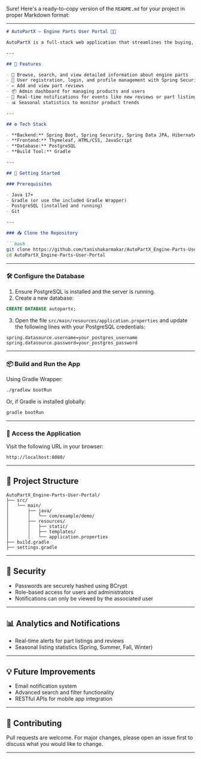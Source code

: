 Sure! Here's a ready-to-copy version of the `README.md` for your project in proper Markdown format:

---

````markdown
# AutoPartX – Engine Parts User Portal 🚗🔧

AutoPartX is a full-stack web application that streamlines the buying, selling, and reviewing of engine parts online. Built with modern Java technologies, it combines robust backend functionality with a responsive user interface to enhance the user and admin experience.

---

## 🧩 Features

- 🛒 Browse, search, and view detailed information about engine parts
- 📝 User registration, login, and profile management with Spring Security
- ✍️ Add and view part reviews
- 📦 Admin dashboard for managing products and users
- 🔔 Real-time notifications for events like new reviews or part listings
- 📊 Seasonal statistics to monitor product trends

---

## ⚙️ Tech Stack

- **Backend:** Spring Boot, Spring Security, Spring Data JPA, Hibernate  
- **Frontend:** Thymeleaf, HTML/CSS, JavaScript  
- **Database:** PostgreSQL  
- **Build Tool:** Gradle  

---

## 🚀 Getting Started

### Prerequisites

- Java 17+
- Gradle (or use the included Gradle Wrapper)
- PostgreSQL (installed and running)
- Git

---

### 📥 Clone the Repository

```bash
git clone https://github.com/tanishakarmakar/AutoPartX_Engine-Parts-User-Portal.git
cd AutoPartX_Engine-Parts-User-Portal
````

---

### 🛠️ Configure the Database

1. Ensure PostgreSQL is installed and the server is running.
2. Create a new database:

```sql
CREATE DATABASE autopartx;
```

3. Open the file `src/main/resources/application.properties` and update the following lines with your PostgreSQL credentials:

```properties
spring.datasource.username=your_postgres_username
spring.datasource.password=your_postgres_password
```

---

### 📦 Build and Run the App

Using Gradle Wrapper:

```bash
./gradlew bootRun
```

Or, if Gradle is installed globally:

```bash
gradle bootRun
```

---

### 🔗 Access the Application

Visit the following URL in your browser:

```
http://localhost:8080/
```

---

## 📁 Project Structure

```
AutoPartX_Engine-Parts-User-Portal/
├── src/
│   └── main/
│       ├── java/
│       │   └── com/example/demo/
│       ├── resources/
│       │   ├── static/
│       │   ├── templates/
│       │   └── application.properties
├── build.gradle
├── settings.gradle
```

---

## 🔐 Security

* Passwords are securely hashed using BCrypt
* Role-based access for users and administrators
* Notifications can only be viewed by the associated user

---

## 📊 Analytics and Notifications

* Real-time alerts for part listings and reviews
* Seasonal listing statistics (Spring, Summer, Fall, Winter)

---

## 💡 Future Improvements

* Email notification system
* Advanced search and filter functionality
* RESTful APIs for mobile app integration

---

## 🤝 Contributing

Pull requests are welcome. For major changes, please open an issue first to discuss what you would like to change.

---

